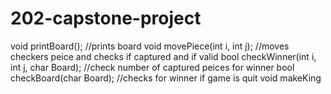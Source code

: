 # 202-capstone-project

void printBoard(); //prints board
  void movePiece(int i, int j); //moves checkers peice and checks if captured and if valid
  bool checkWinner(int i, int j, char Board); //check number of captured peices for winner
  bool checkBoard(char Board); //checks for winner if game is quit
  void makeKing 
